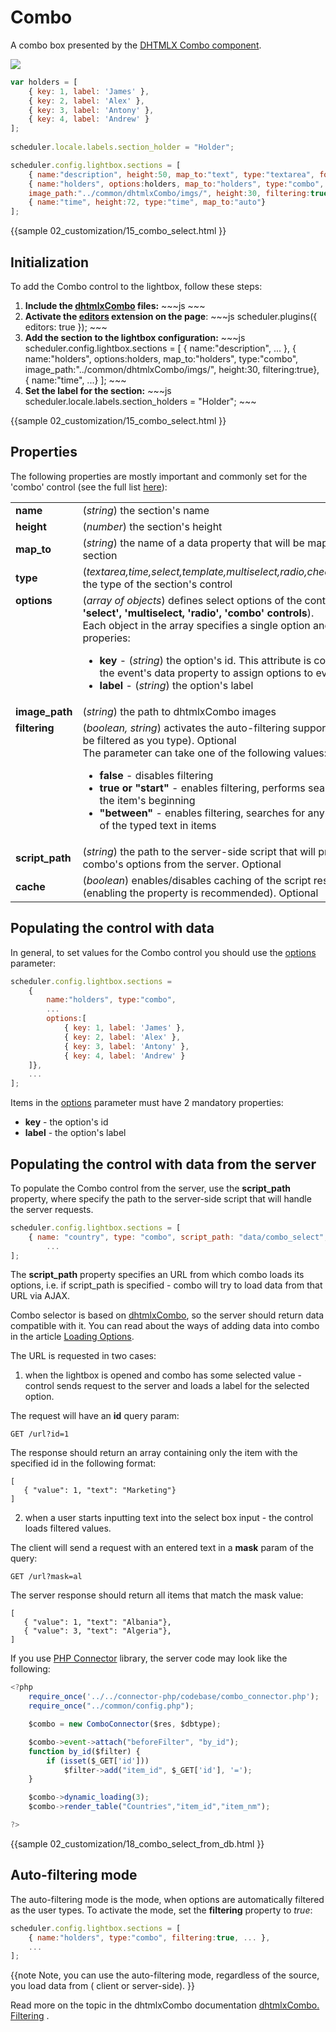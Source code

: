  Combo
==============

A combo box presented by the <a href="https://docs.dhtmlx.com/combo__index.html">DHTMLX Combo component</a>.

<img src="combo_editor.png"/>

~~~js
var holders = [
	{ key: 1, label: 'James' },
    { key: 2, label: 'Alex' },
    { key: 3, label: 'Antony' },
    { key: 4, label: 'Andrew' }
];
            
scheduler.locale.labels.section_holder = "Holder";

scheduler.config.lightbox.sections = [
	{ name:"description", height:50, map_to:"text", type:"textarea", focus:true },
	{ name:"holders", options:holders, map_to:"holders", type:"combo", 
    image_path:"../common/dhtmlxCombo/imgs/", height:30, filtering:true},
	{ name:"time", height:72, type:"time", map_to:"auto"}
];
~~~ 

{{sample
	02_customization/15_combo_select.html
}}


Initialization
-----------------------
To add the Combo control to the lightbox, follow these steps:

<ol>
	<li><b>Include the <a href="https://docs.dhtmlx.com/combo__index.html">dhtmlxCombo</a> files:</b>
~~~js
<script src="../codebase/dhtmlxscheduler.js" ...></script>
<link rel="stylesheet" href="../codebase/dhtmlxscheduler.css" ...>

<link rel="stylesheet" href="common/dhtmlxCombo/dhtmlxcombo.css" ..>
<script src="common/dhtmlxCombo/dhtmlxcombo.js" ...></script>
~~~
    </li>
	<li><b>Activate the <a href="extensions_list.md#editors">editors</a> extension on the page</b>:
~~~js
scheduler.plugins({
    editors: true
});
~~~
	</li>
    <li><b>Add the section to the lightbox configuration:</b>
~~~js
scheduler.config.lightbox.sections = [
	{ name:"description", ... },
	{ name:"holders", options:holders, map_to:"holders", type:"combo", 
    image_path:"../common/dhtmlxCombo/imgs/", height:30, filtering:true},
	{ name:"time", ...}
];
~~~
	</li>
    <li><b>Set the label for the section:</b>
~~~js
scheduler.locale.labels.section_holders = "Holder";
~~~
	</li>
</ol>

        

{{sample
	02_customization/15_combo_select.html
}}

Properties
---------------------------------------------

The following properties are mostly important and commonly set for the 'combo' control (see the full list <a href="api/scheduler_lightbox_config.md">here</a>):

<table class="webixdoc_links">
	<tbody>
    	<tr>
			<td class="webixdoc_links0"><b>name</b></td>
			<td>(<i>string</i>) the section's name </td>
		</tr>
        <tr>
			<td class="webixdoc_links0"><b>height</b></td>
			<td>(<i>number</i>) the section's height</td>
		</tr>
        <tr>
			<td class="webixdoc_links0"><b>map_to</b></td>
			<td>(<i>string</i>) the name of a data property that will be mapped to the section</td>
		</tr>
        <tr>
			<td class="webixdoc_links0"><b>type</b></td>
			<td>(<i>textarea,time,select,template,multiselect,radio,checkbox,combo</i>) the type of the section's control</td>
		</tr>
        <tr>
			<td class="webixdoc_links0"  style="vertical-align: top;"><b>options</b></td>
			<td>(<i>array of objects</i>) defines select options of the control (<b>for 'select', 'multiselect, 'radio', 'combo' controls</b>).<br> Each object in the array specifies a single option and takes these properies:
            	<ul>
					<li><b>key</b> -   (<i>string</i>) the option's id. This attribute is compared with the event's data property to assign options to events</li>
					<li><b>label</b> -   (<i>string</i>) the option's label</li>
			</ul>
             </td>
		</tr>
        <tr>
			<td class="webixdoc_links0"><b>image_path</b></td>
			<td>(<i>string</i>) the path to dhtmlxCombo images</td>
		</tr>
        <tr>
			<td class="webixdoc_links0" style="vertical-align: top;"><b>filtering</b></td>
			<td>(<i>boolean, string</i>) activates the auto-filtering support (options will be filtered as you type). Optional <br> The parameter can take one of the following values:
			<ul>
					<li><b>false</b> -  disables filtering</li>
					<li><b>true or "start"</b> -  enables filtering, performs searching from the item's beginning</li>
					<li><b>"between"</b> -  enables filtering, searches for any occurrence of the typed text in items</li>
			</ul>
			</td>
		</tr>
        <tr>
			<td class="webixdoc_links0"><b>script_path</b></td>
			<td>(<i>string</i>) the path to the server-side script that will provide loading combo's options from the server. Optional</td>
		</tr>
        <tr>
			<td class="webixdoc_links0"><b>cache</b></td>
			<td>(<i>boolean</i>) enables/disables caching of the script responses (enabling the property is recommended). Optional</td>
		</tr>
    </tbody>
</table>



Populating the control with data
-------------------------------------------

In general, to set values for the Combo control you should use the [options](api/scheduler_lightbox_config.md) parameter:

~~~js
scheduler.config.lightbox.sections = 
	{ 
    	name:"holders", type:"combo", 
        ...
    	options:[
			{ key: 1, label: 'James' },
    		{ key: 2, label: 'Alex' },
    		{ key: 3, label: 'Antony' },
    		{ key: 4, label: 'Andrew' }
	]},
    ...
];
~~~

Items in the  [options](api/scheduler_lightbox_config.md) parameter must have 2 mandatory properties:

- **key** - the option's id
- **label** - the option's label

Populating the control with data from the server
-----------------------------------------------
To populate the Combo control from the server, use the **script_path** property, where specify the path to the server-side script that will 
handle the server requests.

~~~js
scheduler.config.lightbox.sections = [
	{ name: "country", type: "combo", script_path: "data/combo_select", ... },
		...
];
~~~

The **script_path** property specifies an URL from which combo loads its options, i.e. if script_path is specified - combo will try to load data from that URL via AJAX.

Combo selector is based on [dhtmlxCombo](https://docs.dhtmlx.com/combo__index.html), so the server should return data compatible with it.
You can read about the ways of adding data into combo in the article [Loading Options](https://docs.dhtmlx.com/combo__adding_options.html). 

The URL is requested in two cases:

1) when the lightbox is opened and combo has some selected value - control sends request to the server and loads a label for the selected option.

The request will have an **id** query param:

~~~
GET /url?id=1
~~~

The response should return an array containing only the item with the specified id in the following format:

~~~
[
   { "value": 1, "text": "Marketing"}
]
~~~


2) when a user starts inputting text into the select box input - the control loads filtered values.

The client will send a request with an entered text in a **mask** param of the query:

~~~
GET /url?mask=al
~~~

The server response should return all items that match the mask value:
~~~
[
   { "value": 1, "text": "Albania"},
   { "value": 3, "text": "Algeria"},
]
~~~

If you use [PHP Connector](https://github.com/DHTMLX/connector-php) library, the server code may look like the following:

~~~js
<?php
	require_once('../../connector-php/codebase/combo_connector.php');
	require_once("../common/config.php");

	$combo = new ComboConnector($res, $dbtype);

	$combo->event->attach("beforeFilter", "by_id");
	function by_id($filter) {
		if (isset($_GET['id']))
			$filter->add("item_id", $_GET['id'], '=');
	}	

	$combo->dynamic_loading(3);
	$combo->render_table("Countries","item_id","item_nm");

?>
~~~

{{sample
	02_customization/18_combo_select_from_db.html
}}

Auto-filtering mode
--------------------------
The auto-filtering mode is the mode, when options are automatically filtered as the user types. To activate the mode, 
set the **filtering** property to *true*:

~~~js
scheduler.config.lightbox.sections = [
	{ name:"holders", type:"combo", filtering:true, ... },
    ...
];
~~~
{{note
Note, you can use the auto-filtering mode, regardless of the source, you load data from ( client or server-side).
}}


Read more on the topic in the dhtmlxCombo documentation <a href="https://docs.dhtmlx.com/combo__filtering.html">dhtmlxCombo. Filtering</a> .